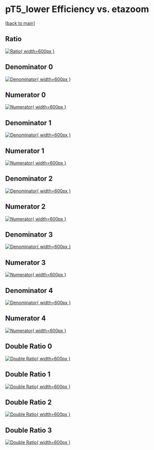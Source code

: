 # pT5_lower Efficiency vs. etazoom

[[back to main](./)]



## Ratio

[![Ratio](../mtv/var/pT5_lower_xtr_11_-1_eff_etazoom.png){ width=600px }](../mtv/var/pT5_lower_xtr_11_-1_eff_etazoom.pdf)

## Denominator 0

[![Denominator](../mtv/den/pT5_lower_xtr_11_-1_eff_etazoom_den0.png){ width=600px }](../mtv/den/pT5_lower_xtr_11_-1_eff_etazoom_den0.pdf)

## Numerator 0

[![Numerator](../mtv/num/pT5_lower_xtr_11_-1_eff_etazoom_num0.png){ width=600px }](../mtv/num/pT5_lower_xtr_11_-1_eff_etazoom_num0.pdf)

## Denominator 1

[![Denominator](../mtv/den/pT5_lower_xtr_11_-1_eff_etazoom_den1.png){ width=600px }](../mtv/den/pT5_lower_xtr_11_-1_eff_etazoom_den1.pdf)

## Numerator 1

[![Numerator](../mtv/num/pT5_lower_xtr_11_-1_eff_etazoom_num1.png){ width=600px }](../mtv/num/pT5_lower_xtr_11_-1_eff_etazoom_num1.pdf)

## Denominator 2

[![Denominator](../mtv/den/pT5_lower_xtr_11_-1_eff_etazoom_den2.png){ width=600px }](../mtv/den/pT5_lower_xtr_11_-1_eff_etazoom_den2.pdf)

## Numerator 2

[![Numerator](../mtv/num/pT5_lower_xtr_11_-1_eff_etazoom_num2.png){ width=600px }](../mtv/num/pT5_lower_xtr_11_-1_eff_etazoom_num2.pdf)

## Denominator 3

[![Denominator](../mtv/den/pT5_lower_xtr_11_-1_eff_etazoom_den3.png){ width=600px }](../mtv/den/pT5_lower_xtr_11_-1_eff_etazoom_den3.pdf)

## Numerator 3

[![Numerator](../mtv/num/pT5_lower_xtr_11_-1_eff_etazoom_num3.png){ width=600px }](../mtv/num/pT5_lower_xtr_11_-1_eff_etazoom_num3.pdf)

## Denominator 4

[![Denominator](../mtv/den/pT5_lower_xtr_11_-1_eff_etazoom_den4.png){ width=600px }](../mtv/den/pT5_lower_xtr_11_-1_eff_etazoom_den4.pdf)

## Numerator 4

[![Numerator](../mtv/num/pT5_lower_xtr_11_-1_eff_etazoom_num4.png){ width=600px }](../mtv/num/pT5_lower_xtr_11_-1_eff_etazoom_num4.pdf)

## Double Ratio 0

[![Double Ratio](../mtv/ratio/pT5_lower_xtr_11_-1_eff_etazoom_ratio0.png){ width=600px }](../mtv/ratio/pT5_lower_xtr_11_-1_eff_etazoom_ratio0.pdf)

## Double Ratio 1

[![Double Ratio](../mtv/ratio/pT5_lower_xtr_11_-1_eff_etazoom_ratio1.png){ width=600px }](../mtv/ratio/pT5_lower_xtr_11_-1_eff_etazoom_ratio1.pdf)

## Double Ratio 2

[![Double Ratio](../mtv/ratio/pT5_lower_xtr_11_-1_eff_etazoom_ratio2.png){ width=600px }](../mtv/ratio/pT5_lower_xtr_11_-1_eff_etazoom_ratio2.pdf)

## Double Ratio 3

[![Double Ratio](../mtv/ratio/pT5_lower_xtr_11_-1_eff_etazoom_ratio3.png){ width=600px }](../mtv/ratio/pT5_lower_xtr_11_-1_eff_etazoom_ratio3.pdf)


